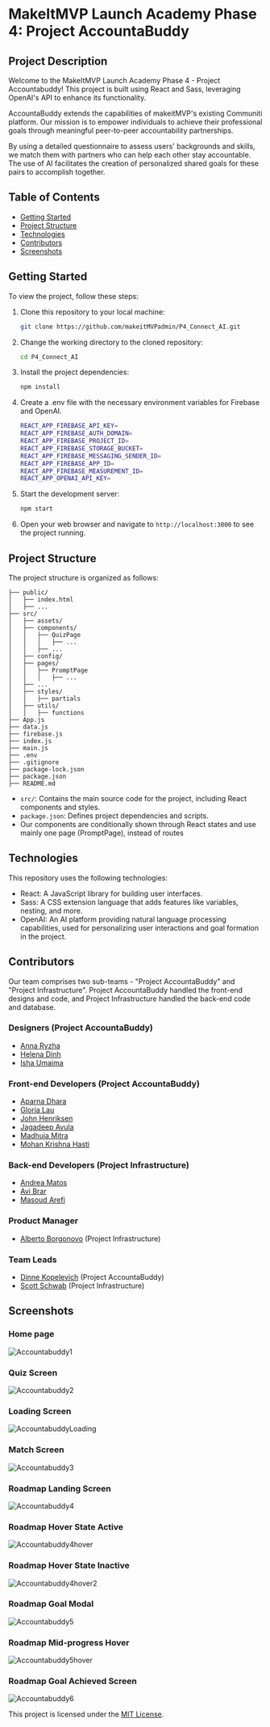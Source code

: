 # MakeItMVP Launch Academy Phase 4: Project AccountaBuddy

## Project Description

Welcome to the MakeItMVP Launch Academy Phase 4 - Project Accountabuddy! This project is built using React and Sass, leveraging OpenAI's API to enhance its functionality.

AccountaBuddy extends the capabilities of makeitMVP's existing Communiti platform. Our mission is to empower individuals to achieve their professional goals through meaningful peer-to-peer accountability partnerships.

By using a detailed questionnaire to assess users' backgrounds and skills, we match them with partners who can help each other stay accountable. The use of AI facilitates the creation of personalized shared goals for these pairs to accomplish together.

## Table of Contents

- [Getting Started](#getting-started)
- [Project Structure](#project-structure)
- [Technologies](#technologies)
- [Contributors](#contributors)
- [Screenshots](#Screenshots)

## Getting Started

To view the project, follow these steps:

1. Clone this repository to your local machine:

   ```bash
   git clone https://github.com/makeitMVPadmin/P4_Connect_AI.git
   ```

2. Change the working directory to the cloned repository:

   ```bash
   cd P4_Connect_AI
   ```

3. Install the project dependencies:

   ```bash
   npm install
   ```

4. Create a .env file with the necessary environment variables for Firebase and OpenAI.

   ```bash
   REACT_APP_FIREBASE_API_KEY=
   REACT_APP_FIREBASE_AUTH_DOMAIN=
   REACT_APP_FIREBASE_PROJECT_ID=
   REACT_APP_FIREBASE_STORAGE_BUCKET=
   REACT_APP_FIREBASE_MESSAGING_SENDER_ID=
   REACT_APP_FIREBASE_APP_ID=
   REACT_APP_FIREBASE_MEASUREMENT_ID=
   REACT_APP_OPENAI_API_KEY=
   ```

5. Start the development server:

   ```bash
   npm start
   ```

6. Open your web browser and navigate to `http://localhost:3000` to see the project running.

## Project Structure

The project structure is organized as follows:

```
├── public/
│   ├── index.html
│   ├── ...
├── src/
│   ├── assets/
│   ├── components/
│   │   ├── QuizPage
│   │   │   ├── ...
│   │   ├── ...
│   ├── config/
│   ├── pages/
│   │   ├── PromptPage
│   │   │   ├── ...
│   ├── ...
│   ├── styles/
│   │   ├── partials
│   ├── utils/
│   │   ├── functions
├── App.js
├── data.js
├── firebase.js
├── index.js
├── main.js
├── .env
├── .gitignore
├── package-lock.json
├── package.json
├── README.md
```

- `src/`: Contains the main source code for the project, including React components and styles.
- `package.json`: Defines project dependencies and scripts.
- Our components are conditionally shown through React states and use mainly one page (PromptPage), instead of routes

## Technologies

This repository uses the following technologies:

- React: A JavaScript library for building user interfaces.
- Sass: A CSS extension language that adds features like variables, nesting, and more.
- OpenAI: An AI platform providing natural language processing capabilities, used for personalizing user interactions and goal formation in the project.

## Contributors

Our team comprises two sub-teams - "Project AccountaBuddy" and "Project Infrastructure".
Project AccountaBuddy handled the front-end designs and code, and Project Infrastructure handled the back-end code and database.

### Designers (Project AccountaBuddy)

- [Anna Ryzha](https://www.linkedin.com/in/anna-ryzha/)
- [Helena Dinh](https://www.linkedin.com/in/helena-thy-dinh/)
- [Isha Umaima](https://www.linkedin.com/in/isha-umaima/)

### Front-end Developers (Project AccountaBuddy)

- [Aparna Dhara](https://www.linkedin.com/in/aparna-dhara/)
- [Gloria Lau](https://www.linkedin.com/in/gloria-sm-lau/)
- [John Henriksen](https://www.linkedin.com/in/john-henriksen/)
- [Jagadeep Avula](https://www.linkedin.com/in/jagadeepavula/)
- [Madhuja Mitra](https://www.linkedin.com/in/madhuja-mitra-0a083377/)
- [Mohan Krishna Hasti](https://www.linkedin.com/in/mohankrishnahasti/)

### Back-end Developers (Project Infrastructure)

- [Andrea Matos](https://www.linkedin.com/in/drevm/)
- [Avi Brar](https://www.linkedin.com/in/avi-brar/)
- [Masoud Arefi](https://www.linkedin.com/in/masoud-arefi/)

### Product Manager

- [Alberto Borgonovo](https://www.linkedin.com/in/alberto-borgonovo/) (Project Infrastructure)

### Team Leads

- [Dinne Kopelevich](https://www.linkedin.com/in/dinne-kopelevich/) (Project AccountaBuddy)
- [Scott Schwab](https://www.linkedin.com/in/scott-p-schwab/) (Project Infrastructure)

## Screenshots

### Home page

![Accountabuddy1](https://github.com/user-attachments/assets/2ace6b54-654b-4650-a15f-58636a0b6d9a)


### Quiz Screen

![Accountabuddy2](https://github.com/user-attachments/assets/3497489f-25d2-48b4-89db-2c6db0fd3041)


### Loading Screen

![AccountabuddyLoading](https://github.com/user-attachments/assets/4f0fc30c-d459-4061-b733-0187eeea166e)


### Match Screen

![Accountabuddy3](https://github.com/user-attachments/assets/197a40ef-48b3-4beb-ae15-0e6b0698ebbb)


### Roadmap Landing Screen

![Accountabuddy4](https://github.com/user-attachments/assets/e55ecdc2-7a3b-4626-8441-60945e239c1e)


### Roadmap Hover State Active

![Accountabuddy4hover](https://github.com/user-attachments/assets/35f291ff-e06c-47ff-a822-56ffbc98c724)


### Roadmap Hover State Inactive

![Accountabuddy4hover2](https://github.com/user-attachments/assets/18921642-6eed-406d-9cc6-f8d510980798)


### Roadmap Goal Modal

![Accountabuddy5](https://github.com/user-attachments/assets/94a2c62a-e767-4bad-81c4-acc8bb3930b8)


### Roadmap Mid-progress Hover

![Accountabuddy5hover](https://github.com/user-attachments/assets/fea0e067-4c34-412f-8157-8326ad22f8ab)


### Roadmap Goal Achieved Screen

![Accountabuddy6](https://github.com/user-attachments/assets/b8774529-165b-4a51-a44d-3d0f7444da94)


This project is licensed under the [MIT License](LICENSE).
